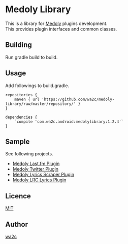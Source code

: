 Medoly Library
==============

This is  a library for [Medoly](https://play.google.com/store/apps/details?id=com.wa2c.android.medoly) plugins development.  
This provides plugin interfaces and common classes.

## Building

Run gradle build to build. 

## Usage

Add followings to build.gradle.

    repositories {
        maven { url 'https://github.com/wa2c/medoly-library/raw/master/repository/' }
    }

    dependencies {
        `compile 'com.wa2c.android:medolylibrary:1.2.4'`
    }

## Sample

See following projects.

* [Medoly Last.fm Plugin](https://github.com/wa2c/medoly-lastfm-plugin)
* [Medoly Twitter Plugin](https://github.com/wa2c/medoly-twitter-plugin)
* [Medoly Lyrics Scraper Plugin](https://github.com/wa2c/medoly-lyrics-scraper-plugin)
* [Medoly LRC Lyrics Plugin](https://github.com/wa2c/medoly-lrc-lyrics-plugin)

## Licence

[MIT](https://raw.githubusercontent.com/wa2c/medoly-library/master/LICENSE.txt)

## Author

[wa2c](https://github.com/wa2c)
